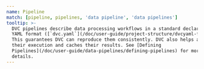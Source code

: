```yaml
---
name: Pipeline
match: [pipeline, pipelines, 'data pipeline', 'data pipelines']
tooltip: >-
  DVC pipelines describe data processing workflows in a standard declarative
  YAML format ([`dvc.yaml`](/doc/user-guide/project-structure/dvcyaml-files)).
  This guarantees DVC can reproduce them consistently. DVC also helps automate
  their execution and caches their results. See [Defining
  Pipelines](/doc/user-guide/data-pipelines/defining-pipelines) for more
  details.
---
```

